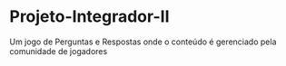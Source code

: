 # Projeto-Integrador-II

Um jogo de Perguntas e Respostas onde o conteúdo é gerenciado pela comunidade de jogadores
